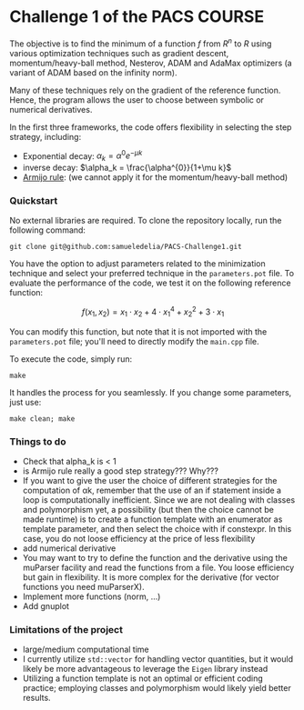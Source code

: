 # Challenge 1 of the PACS COURSE

 The objective is to find the minimum of a function $f$ from $R^n$ to $R$ using various optimization techniques such as gradient descent, momentum/heavy-ball method, Nesterov, ADAM and AdaMax optimizers (a variant of ADAM based on the infinity norm).

Many of these techniques rely on the gradient of the reference function. Hence, the program allows the user to choose between symbolic or numerical derivatives.

In the first three frameworks, the code offers flexibility in selecting the step strategy, including:
- Exponential decay: $\alpha_k = \alpha^{0} e^{-\mu k}$
- inverse decay: $\alpha_k = \frac{\alpha^{0}}{1+\mu k}$
- [Armijo rule](https://katselis.web.engr.illinois.edu/ECE586/Lecture3.pdf): (we cannot apply it for the momentum/heavy-ball method)

### Quickstart
No external libraries are required. To clone the repository locally, run the following command:
```shell
git clone git@github.com:samueledelia/PACS-Challenge1.git
```
You have the option to adjust parameters related to the minimization technique and select your preferred technique in the ```parameters.pot``` file. To evaluate the performance of the code, we test it on the following reference function:

$$f(x_1,x_2) = x_1 \cdot x_2 + 4 \cdot x_1^4 + x_2^2 + 3 \cdot x_1$$

You can modify this function, but note that it is not imported with the ```parameters.pot``` file; you'll need to directly modify the ```main.cpp``` file.

To execute the code, simply run:
```shell
make
```
It handles the process for you seamlessly.
If you change some parameters, just use:
```shell
make clean; make
```
### Things to do
- Check that alpha_k is < 1
- is Armijo rule really a good step strategy??? Why???
- If you want to give the user the choice of different strategies for the computation of αk, remember that the use of an if statement inside a loop is computationally inefficient.
Since we are not dealing with classes and polymorphism yet, a possibility (but then the choice cannot be made runtime) is to create a function template with an enumerator as
template parameter, and then select the choice with if constexpr. In this case, you do not loose efficiency at the price of less flexibility
- add numerical derivative
- You may want to try to define the function and the derivative using the muParser facility and read the functions from a file. You loose efficiency but gain in flexibility. It is more complex for the derivative (for vector functions you need muParserX).
- Implement more functions (norm, ...)
- Add gnuplot

### Limitations of the project
- large/medium computational time
- I currently utilize ```std::vector``` for handling vector quantities, but it would likely be more advantageous to leverage the ```Eigen``` library instead
- Utilizing a function template is not an optimal or efficient coding practice; employing classes and polymorphism would likely yield better results.